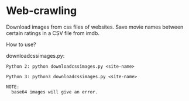 # Web-crawling
Download images from css files of websites.
Save movie names between certain ratings in a CSV file from imdb. 

How to use?
  
  downloadcssimages.py:
  
    Python 2: python downloadcssimages.py <site-name>
  
    Python 3: python3 downloadcssimages.py <site-name>
  
    NOTE:
      base64 images will give an error.
  
